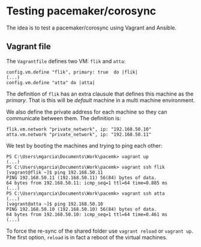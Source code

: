 # Testing pacemaker/corosync

The idea is to test a pacemaker/corosync using Vagrant and Ansible.

## Vagrant file

The `Vagrantfile` defines two VM: `flik` and `atta`:

    config.vm.define "flik", primary: true  do |flik|
    (...)
    config.vm.define "atta" do |atta|

The definition of `flik` has an extra clausule that defines this machine as the *primary*. That is this will be *default* machine in a multi machine environment.

We also define the private address for each machine so they can communicate between them. The definition is:

    flik.vm.network "private_network", ip: "192.168.50.10"
    atta.vm.network "private_network", ip: "192.168.50.11"

We test by booting the machines and trying to ping each other:

    PS C:\Users\mgarcia\Documents\Work\pacemk> vagrant up
    (...)
    PS C:\Users\mgarcia\Documents\Work\pacemk> vagrant ssh flik
    [vagrant@flik ~]$ ping 192.168.50.11
    PING 192.168.50.11 (192.168.50.11) 56(84) bytes of data.
    64 bytes from 192.168.50.11: icmp_seq=1 ttl=64 time=0.885 ms
    (...)
    PS C:\Users\mgarcia\Documents\Work\pacemk> vagrant ssh atta
    (...)
    [vagrant@atta ~]$ ping 192.168.50.10
    PING 192.168.50.10 (192.168.50.10) 56(84) bytes of data.
    64 bytes from 192.168.50.10: icmp_seq=1 ttl=64 time=0.461 ms
    (...)

To force the re-sync of the shared folder use `vagrant reload` or `vagrant up`. The first option, `reload` is in fact a reboot of the virtual machines.